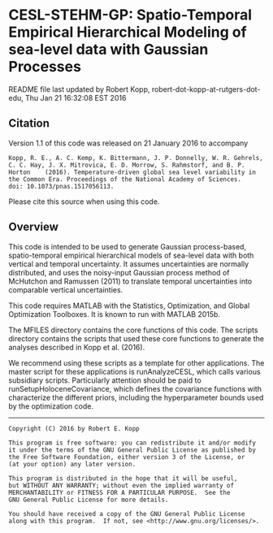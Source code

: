 # CESL-STEHM-GP: Spatio-Temporal Empirical Hierarchical Modeling of sea-level data with Gaussian Processes 

README file last updated by Robert Kopp, robert-dot-kopp-at-rutgers-dot-edu, Thu Jan 21 16:32:08 EST 2016

## Citation

Version 1.1 of this code was released on 21 January 2016 to accompany

	Kopp, R. E., A. C. Kemp, K. Bittermann, J. P. Donnelly, W. R. Gehrels, 	C. C. Hay, J. X. Mitrovica, E. D. Morrow, S. Rahmstorf, and B. P. Horton 	(2016). Temperature-driven global sea level variability in the Common Era. Proceedings of the National Academy of Sciences. 	doi: 10.1073/pnas.1517056113.
	
Please cite this source when using this code.

## Overview

This code is intended to be used to generate Gaussian process-based, spatio-temporal empirical hierarchical models of sea-level data with both vertical and temporal uncertainty. It assumes uncertainties are normally distributed, and uses the noisy-input Gaussian process method of McHutchon and Ramussen (2011) to translate temporal uncertainties into comparable vertical uncertainties.    

This code requires MATLAB with the Statistics, Optimization, and Global Optimization Toolboxes. It is known to run with MATLAB 2015b.

The MFILES directory contains the core functions of this code. The scripts directory contains the scripts that used these core functions to generate the analyses described in Kopp et al. (2016).

We recommend using these scripts as a template for other applications.   The master script for these applications is runAnalyzeCESL, which calls various subsidiary scripts. Particularly attention should be paid to runSetupHoloceneCovariance, which defines the covariance functions with characterize the different priors, including the hyperparameter bounds used by the optimization code. 

----

    Copyright (C) 2016 by Robert E. Kopp

    This program is free software: you can redistribute it and/or modify
    it under the terms of the GNU General Public License as published by
    the Free Software Foundation, either version 3 of the License, or
    (at your option) any later version.

    This program is distributed in the hope that it will be useful,
    but WITHOUT ANY WARRANTY; without even the implied warranty of
    MERCHANTABILITY or FITNESS FOR A PARTICULAR PURPOSE.  See the
    GNU General Public License for more details.

    You should have received a copy of the GNU General Public License
    along with this program.  If not, see <http://www.gnu.org/licenses/>.
